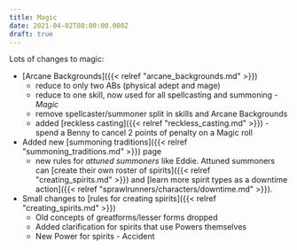 ```yaml
---
title: Magic
date: 2021-04-02T08:00:00.000Z
draft: true
---
```


Lots of changes to magic:

* [Arcane Backgrounds]({{< relref "arcane_backgrounds.md" >}})
  * reduce to only two ABs (physical adept and mage)
  * reduce to one skill, now used for all spellcasting and summoning - *Magic*
  * remove spellcaster/summoner split in skills and Arcane Backgrounds
  * added [reckless casting]({{< relref "reckless_casting.md" >}}) - spend a Benny to cancel 2 points of penalty on a Magic roll
* Added new [summoning traditions]({{< relref "summoning_traditions.md" >}}) page
  * new rules for *attuned summoners* like Eddie. Attuned summoners can [create their own roster of spirits]({{< relref "creating_spirits.md" >}}) and [learn more spirit types as a downtime action]({{< relref "sprawlrunners/characters/downtime.md" >}}).
* Small changes to [rules for creating spirits]({{< relref "creating_spirits.md" >}}) 
  * Old concepts of greatforms/lesser forms dropped
  * Added clarification for spirits that use Powers themselves
  * New Power for spirits - Accident
<!--more-->